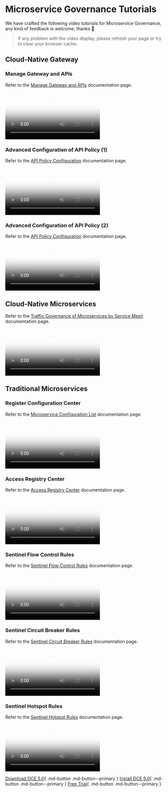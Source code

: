 # Microservice Governance Tutorials

We have crafted the following video tutorials for Microservice Governance, any kind of feedback is welcome, thanks 🙏

> If any problem with the video display, please refresh your page or try to clear your browser cache.

## Cloud-Native Gateway

### Manage Gateway and APIs

Refer to the [Manage Gateway and APIs](../skoala/gateway/api/add-api.md) documentation page.

<div class="responsive-video-container">
<video controls src="https://harbor-test2.cn-sh2.ufileos.com/docs/videos/gateway%26api.mp4" preload="metadata" poster="images/skoala-gateway.png"></video>
</div>

### Advanced Configuration of API Policy (1)

Refer to the [API Policy Configuration](../skoala/gateway/api/api-policy.md) documentation page.

<div class="responsive-video-container">
<video controls src="https://harbor-test2.cn-sh2.ufileos.com/docs/videos/apipolicy1.mp4" preload="metadata" poster="images/skoala-api1.png"></video>
</div>

### Advanced Configuration of API Policy (2)

Refer to the [API Policy Configuration](../skoala/gateway/api/api-policy.md) documentation page.

<div class="responsive-video-container">
<video controls src="https://harbor-test2.cn-sh2.ufileos.com/docs/videos/api-policy2.mp4" preload="metadata" poster="images/skoala-api2.png"></video>
</div>

## Cloud-Native Microservices

Refer to the [Traffic Governance of Microservices by Service Mesh](../mspider/user-guide/traffic-governance/README.md) documentation page.

<div class="responsive-video-container">
<video controls src="https://harbor-test2.cn-sh2.ufileos.com/docs/videos/traffic-governance.mp4" preload="metadata" poster="images/skoala-mesh.png"></video>
</div>

## Traditional Microservices

### Register Configuration Center

Refer to the [Microservice Configuration List](../skoala/trad-ms/hosted/configs.md) documentation page.

<div class="responsive-video-container">
<video controls src="https://harbor-test2.cn-sh2.ufileos.com/docs/videos/create-config.mp4" preload="metadata" poster="images/skoala-config.png"></video>
</div>

### Access Registry Center

Refer to the [Access Registry Center](../skoala/trad-ms/integrated/integrate-registry.md) documentation page.

<div class="responsive-video-container">
<video controls src="https://harbor-test2.cn-sh2.ufileos.com/docs/videos/integrate-registry.mp4" preload="metadata" poster="images/skoala-integrate.png"></video>
</div>

### Sentinel Flow Control Rules

Refer to the [Sentinel Flow Control Rules](../skoala/trad-ms/hosted/services/flow-control.md) documentation page.

<div class="responsive-video-container">
<video controls src="https://harbor-test2.cn-sh2.ufileos.com/docs/videos/sentinel-flow-control.mp4" preload="metadata" poster="images/skoala-flow-control.png"></video>
</div>

### Sentinel Circuit Breaker Rules

Refer to the [Sentinel Circuit Breaker Rules](../skoala/trad-ms/hosted/services/circuit-breaker.md) documentation page.

<div class="responsive-video-container">
<video controls src="https://harbor-test2.cn-sh2.ufileos.com/docs/videos/circuit-breaker.mp4" preload="metadata" poster="images/skoala-circuit-breaker.png"></video>
</div>

### Sentinel Hotspot Rules

Refer to the [Sentinel Hotspot Rules](../skoala/trad-ms/hosted/services/hotspot.md) documentation page.

<div class="responsive-video-container">
<video controls src="https://harbor-test2.cn-sh2.ufileos.com/docs/videos/sentinel-hotspot.mp4" preload="metadata" poster="images/skoala-hotspot.png"></video>
</div>

[Download DCE 5.0](../download/index.md){ .md-button .md-button--primary }
[Install DCE 5.0](../install/index.md){ .md-button .md-button--primary }
[Free Trial](../dce/license0.md){ .md-button .md-button--primary }
